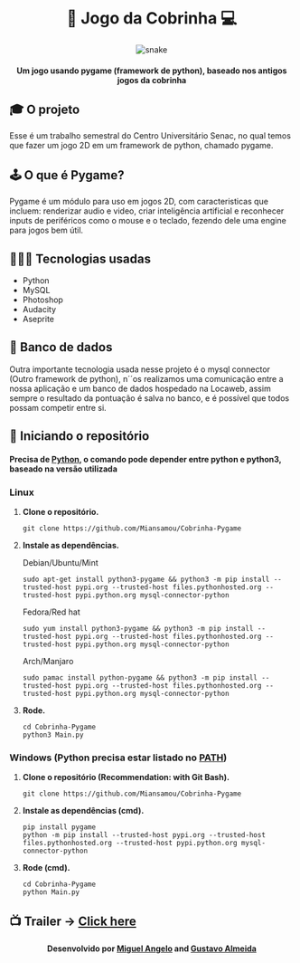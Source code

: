 <div align="center">

  <h1>🐍 Jogo da Cobrinha 💻</h1>
  
  ![snake](https://i.pinimg.com/originals/5b/6d/32/5b6d328e9b60ec558b4b3b0ae29f60b6.jpg)
  
  <h4>Um jogo usando pygame (framework de python), baseado nos antigos jogos da cobrinha</h4>
  
</div>

## 🎓 O projeto
Esse é um trabalho semestral do Centro Universitário Senac, no qual temos que fazer um jogo 2D em um framework de python, chamado pygame.

## 🕹️ O que é Pygame?
Pygame é um módulo para uso em jogos 2D, com caracteristicas que incluem: renderizar audio e video, criar inteligência artificial e reconhecer inputs de periféricos como o mouse e o teclado, fezendo dele uma engine para jogos bem útil.

## 👨🏽‍💻 Tecnologias usadas

* Python
* MySQL
* Photoshop
* Audacity
* Aseprite

## 📂 Banco de dados
Outra importante tecnologia usada nesse projeto é o mysql connector (Outro framework de python), n´´os realizamos uma comunicação entre a nossa aplicação e um banco de dados hospedado na Locaweb, assim sempre o resultado da pontuação é salva no banco, e é possível que todos possam competir entre si.

## 👾 Iniciando o repositório 

#### Precisa de [Python](https://www.python.org), o comando pode depender entre python e python3, baseado na versão utilizada

### Linux

1.  **Clone o repositório.**

    ```shell
    git clone https://github.com/Miansamou/Cobrinha-Pygame
    ```
    
2.  **Instale as dependências.**

    Debian/Ubuntu/Mint

    ```shell
    sudo apt-get install python3-pygame && python3 -m pip install --trusted-host pypi.org --trusted-host files.pythonhosted.org --trusted-host pypi.python.org mysql-connector-python
    ```
    
    Fedora/Red hat

    ```shell
    sudo yum install python3-pygame && python3 -m pip install --trusted-host pypi.org --trusted-host files.pythonhosted.org --trusted-host pypi.python.org mysql-connector-python
    ```
    
    Arch/Manjaro

    ```shell
    sudo pamac install python-pygame && python3 -m pip install --trusted-host pypi.org --trusted-host files.pythonhosted.org --trusted-host pypi.python.org mysql-connector-python
    ```
    
3.  **Rode.**

    ```shell
    cd Cobrinha-Pygame
    python3 Main.py
    ```
      
### Windows (Python precisa estar listado no [PATH](https://www.computerhope.com/issues/ch000549.htm))

1.  **Clone o repositório (Recommendation: with Git Bash).**

    ```shell
    git clone https://github.com/Miansamou/Cobrinha-Pygame
    ```
    
2.  **Instale as dependências (cmd).**

    ```shell
    pip install pygame
    python -m pip install --trusted-host pypi.org --trusted-host files.pythonhosted.org --trusted-host pypi.python.org mysql-connector-python
    ```
    
3.  **Rode (cmd).**

    ```shell
    cd Cobrinha-Pygame
    python Main.py
    ```

## 📺 Trailer -> [Click here](https://vimeo.com/427165145)

<h4 align="center">
    Desenvolvido por <a href="https://www.linkedin.com/in/miguel-angelo-152241160/">Miguel Angelo</a> and <a href="https://www.linkedin.com/in/gustavo-c-43122210a/">Gustavo Almeida</a>
</h4>
